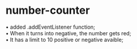 # number-counter

• added .addEventListener function;<br>
• When it turns into negative, the number gets red;<br>
• It has a limit to 10 positive or negative avaible;
